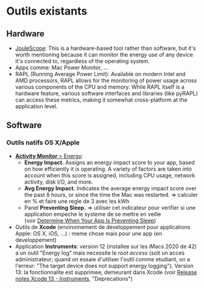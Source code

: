 # Outils existants
## Hardware
- [JouleScope]([url](https://www.joulescope.com/)): This is a hardware-based tool rather than software, but it's worth mentioning because it can monitor the energy use of any device it's connected to, regardless of the operating system.
- Apps comme: Mac Power Monitor, ...
- RAPL (Running Average Power Limit): Available on modern Intel and AMD processors, RAPL allows for the monitoring of power usage across various components of the CPU and memory. While RAPL itself is a hardware feature, various software interfaces and libraries (like pyRAPL) can access these metrics, making it somewhat cross-platform at the application level.

## Software
### Outils natifs OS X/Apple
- [**Activity Monitor** > Energy](https://developer.apple.com/library/archive/documentation/Performance/Conceptual/power_efficiency_guidelines_osx/MonitoringEnergyUsage.html):
	- **Energy Impact.** Assigns an energy impact score to your app, based on how efficiently it is operating. A variety of factors are taken into account when this score is assigned, including CPU usage, network activity, disk I/O, and more.
	- **Avg Energy Impact.** Indicates the average energy impact score over the past 8 hours, or since the time the Mac was restarted.
			=> calculer en % et faire une regle de 3 avec les kWh
	- Panel **Preventing Sleep.** => utiliser cet indicateur pour verifier si une application empeche le systeme de se mettre en veille (voir [Determine When Your App Is Preventing Sleep](https://developer.apple.com/library/archive/documentation/Performance/Conceptual/power_efficiency_guidelines_osx/PrioritizeWorkAtTheAppLevel.html#//apple_ref/doc/uid/TP40013929-CH36-SW7))
- Outils de **Xcode** (environnement de developpement pour applications Apple: OS X, iOS, ...) : meme chose mais pour une app (en developpement)
- Application **Instruments**: version 12 (installee sur les iMacs 2020 de 42) a un outil "Energy log" mais necessite le *root access* (soit un acces administrateur; quand on essaie d'utiliser l'outil comme etudiant, on a l'erreur: "The target device does not support energy logging"). Version 13: la fonctionnalite est supprimee, demeurant dans Xcode (voir [Release notes Xcode 13 - Instruments](https://developer.apple.com/documentation/xcode-release-notes/xcode-13-release-notes#Instruments), "Deprecations")
